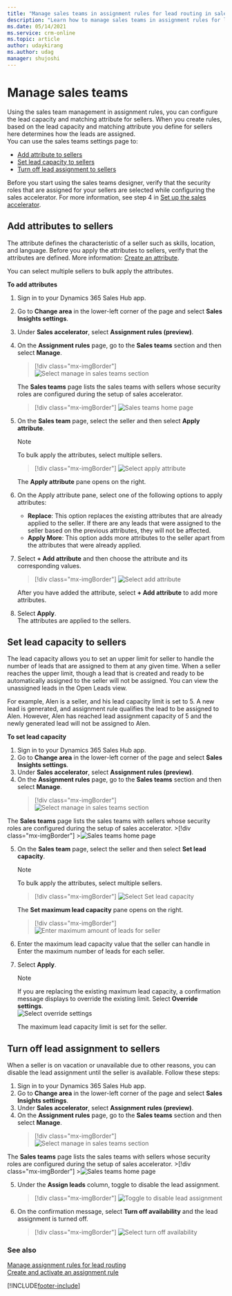 ```yaml
---
title: "Manage sales teams in assignment rules for lead routing in sales accelerator | MicrosoftDocs"
description: "Learn how to manage sales teams in assignment rules for lead routing in sales accelerator."
ms.date: 05/14/2021
ms.service: crm-online
ms.topic: article
author: udaykirang
ms.author: udag
manager: shujoshi
---
```


# Manage sales teams    
Using the sales team management in assignment rules, you can configure the lead capacity and matching attribute for sellers. When you create rules, based on the lead capacity and matching attribute you define for sellers here determines how the leads are assigned.     
You can use the sales teams settings page  to:    
-	[Add attribute to sellers](#add-attributes-to-sellers)   
-	[Set lead capacity to sellers](#set-lead-capacity-to-sellers)    
-	[Turn off lead assignment to sellers](#turn-off-lead-assignment-to-sellers)

Before you start using the sales teams designer, verify that the security roles that are assigned for your sellers are selected while configuring the sales accelerator. For more information, see step 4 in [Set up the sales accelerator](enable-configure-sales-accelerator.md).     

## Add attributes to sellers    
The attribute defines the characteristic of a seller such as skills, location, and language. Before you apply the attributes to sellers, verify that the attributes are defined. More information: [Create an attribute](manage-seller-attributes.md#create-an-attribute).    

You can select multiple sellers to bulk apply the attributes.

**To add attributes**

1.	Sign in to your Dynamics 365 Sales Hub app.   
2.	Go to **Change area** in the lower-left corner of the page and select **Sales Insights settings**.   
3.	Under **Sales accelerator**, select **Assignment rules (preview)**.   
4.	On the **Assignment rules** page, go to the **Sales teams** section and then select **Manage**.    
    >[!div class="mx-imgBorder"]
    >![Select manage in sales teams section](media/sa-ar-sales-team-section.png "Select manage in sales teams section")   

    The **Sales teams** page lists the sales teams with sellers whose security roles are configured during the setup of sales accelerator.
    >[!div class="mx-imgBorder"]
    >![Sales teams home page](media/sa-ar-sales-team-home-page.png "Sales teams home page")   

5.	On the **Sales team** page, select the seller and then select **Apply attribute**.  

    >[!NOTE]
    >To bulk apply the attributes, select multiple sellers.   

    >[!div class="mx-imgBorder"]
    >![Select apply attribute](media/sa-ar-sales-team-apply-attribute.png "Select apply attribute")  

    The **Apply attribute** pane opens on the right.   

6.	On the Apply attribute pane, select one of the following options to apply attributes:    
    -	**Replace**: This option replaces the existing attributes that are already applied to the seller. If there are any leads that were assigned to the seller based on the previous attributes, they will not be affected.    
    -	**Apply More**: This option adds more attributes to the seller apart from the attributes that were already applied.
7.	Select **+ Add attribute** and then choose the attribute and its corresponding values.
    >[!div class="mx-imgBorder"]
    >![Select add attribute](media/sa-ar-sales-team-add-attribute.png "Select add attribute")   
 
    After you have added the attribute, select **+ Add attribute** to add more attributes.
8.	Select **Apply**.    
    The attributes are applied to the sellers.

## Set lead capacity to sellers   
The lead capacity allows you to set an upper limit for seller to handle the number of leads that are assigned to them at any given time. When a seller reaches the upper limit, though a lead that is created and ready to be automatically assigned to the seller will not be assigned. You can view the unassigned leads in the Open Leads view.   

For example, Alen is a seller, and his lead capacity limit is set to 5. A new lead is generated, and assignment rule qualifies the lead to be assigned to Alen. However, Alen has reached lead assignment capacity of 5 and the newly generated lead will not be assigned to Alen.   

**To set lead capacity**

1.	Sign in to your Dynamics 365 Sales Hub app.   
2.	Go to **Change area** in the lower-left corner of the page and select **Sales Insights settings**.   
3.	Under **Sales accelerator**, select **Assignment rules (preview)**.   
4.	On the **Assignment rules** page, go to the **Sales teams** section and then select **Manage**.    
    >[!div class="mx-imgBorder"]
    >![Select manage in sales teams section](media/sa-ar-sales-team-section.png "Select manage in sales teams section")   

   The **Sales teams** page lists the sales teams with sellers whose security roles are configured during the setup of sales accelerator.
    >[!div class="mx-imgBorder"]
    >![Sales teams home page](media/sa-ar-sales-team-home-page.png "Sales teams home page")   

5.	On the **Sales team** page, select the seller and then select **Set lead capacity**.  

    >[!NOTE]
    >To bulk apply the attributes, select multiple sellers.   

    >[!div class="mx-imgBorder"]
    >![Select Set lead capacity](media/sa-ar-sales-team-set-lead-capacity.png "Select Set lead capacity")   

    The **Set maximum lead capacity** pane opens on the right.   

    >[!div class="mx-imgBorder"]
    >![Enter maximum amount of leads for seller](media/sa-ar-sales-team-enter-lead-capacity.png "Enter maximum amount of leads for seller")   

6.	Enter the maximum lead capacity value that the seller can handle in Enter the maximum number of leads for each seller.    
7.	Select **Apply**.    

    >[!NOTE]
    >If you are replacing the existing maximum lead capacity, a confirmation message displays to override the existing limit. Select **Override settings**.    
    >![Select override settings](media/sa-ar-sales-team-select-override-settings.png "Select override settings") 
 
    The maximum lead capacity limit is set for the seller.

## Turn off lead assignment to sellers

When a seller is on vacation or unavailable due to other reasons, you can disable the lead assignment until the seller is available. Follow these steps:
  
1.	Sign in to your Dynamics 365 Sales Hub app.   
2.	Go to **Change area** in the lower-left corner of the page and select **Sales Insights settings**.   
3.	Under **Sales accelerator**, select **Assignment rules (preview)**.   
4.	On the **Assignment rules** page, go to the **Sales teams** section and then select **Manage**.    
    >[!div class="mx-imgBorder"]
    >![Select manage in sales teams section](media/sa-ar-sales-team-section.png "Select manage in sales teams section")   

   The **Sales teams** page lists the sales teams with sellers whose security roles are configured during the setup of sales accelerator.
    >[!div class="mx-imgBorder"]
    >![Sales teams home page](media/sa-ar-sales-team-home-page1.png "Sales teams home page")   

5. Under the **Assign leads** column, toggle to disable the lead assignment.   
    >[!div class="mx-imgBorder"]
    >![Toggle to disable lead assignment](media/sa-ar-sales-team-disable-lead-assignment.png "Toggle to disable lead assignment")   

6. On the confirmation message, select **Turn off availability** and the lead assignment is turned off.  
    >[!div class="mx-imgBorder"]
    >![Select turn off availability](media/sa-ar-sales-team-turnoff-availability-confirmation-message.png "Select turn off availability")

### See also

[Manage assignment rules for lead routing](create-manage-assignment-rules-lead-routing.md)    
[Create and activate an assignment rule](create-and-activate-assignment-rule.md)

[!INCLUDE[footer-include](../includes/footer-banner.md)]
